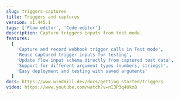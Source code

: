 ```yaml
---
slug: triggers-captures
title: Triggers and captures
version: v1.445.1
tags: ['Flow editor', 'Code editor']
description: Capture triggers inputs from test mode.
features:
  [
    'Capture and record webhook trigger calls in Test mode',
    'Reuse captured trigger inputs for testing',
    'Update flow input schema directly from captured test data',
    'Support for different argument types (numbers, strings)',
    'Easy deployment and testing with saved arguments'
  ]
docs: https://www.windmill.dev/docs/getting_started/triggers
video: https://www.youtube.com/watch?v=nI3P3q4Okx8
---
```

